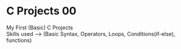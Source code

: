 # C Projects 00
My First (Basic) C Projects
<br> Skills used --> (Basic Syntax, Operators, Loops, Conditions(if-else), functions)
